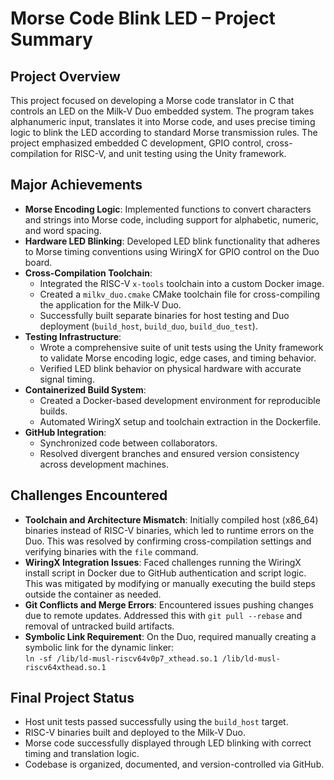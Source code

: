 # Morse Code Blink LED – Project Summary

## Project Overview

This project focused on developing a Morse code translator in C that controls an LED on the Milk-V Duo embedded system. The program takes alphanumeric input, translates it into Morse code, and uses precise timing logic to blink the LED according to standard Morse transmission rules. The project emphasized embedded C development, GPIO control, cross-compilation for RISC-V, and unit testing using the Unity framework.

## Major Achievements

- **Morse Encoding Logic**: Implemented functions to convert characters and strings into Morse code, including support for alphabetic, numeric, and word spacing.
- **Hardware LED Blinking**: Developed LED blink functionality that adheres to Morse timing conventions using WiringX for GPIO control on the Duo board.
- **Cross-Compilation Toolchain**:
  - Integrated the RISC-V `x-tools` toolchain into a custom Docker image.
  - Created a `milkv_duo.cmake` CMake toolchain file for cross-compiling the application for the Milk-V Duo.
  - Successfully built separate binaries for host testing and Duo deployment (`build_host`, `build_duo`, `build_duo_test`).
- **Testing Infrastructure**:
  - Wrote a comprehensive suite of unit tests using the Unity framework to validate Morse encoding logic, edge cases, and timing behavior.
  - Verified LED blink behavior on physical hardware with accurate signal timing.
- **Containerized Build System**:
  - Created a Docker-based development environment for reproducible builds.
  - Automated WiringX setup and toolchain extraction in the Dockerfile.
- **GitHub Integration**:
  - Synchronized code between collaborators.
  - Resolved divergent branches and ensured version consistency across development machines.

## Challenges Encountered

- **Toolchain and Architecture Mismatch**: Initially compiled host (x86_64) binaries instead of RISC-V binaries, which led to runtime errors on the Duo. This was resolved by confirming cross-compilation settings and verifying binaries with the `file` command.
- **WiringX Integration Issues**: Faced challenges running the WiringX install script in Docker due to GitHub authentication and script logic. This was mitigated by modifying or manually executing the build steps outside the container as needed.
- **Git Conflicts and Merge Errors**: Encountered issues pushing changes due to remote updates. Addressed this with `git pull --rebase` and removal of untracked build artifacts.
- **Symbolic Link Requirement**: On the Duo, required manually creating a symbolic link for the dynamic linker:  
  `ln -sf /lib/ld-musl-riscv64v0p7_xthead.so.1 /lib/ld-musl-riscv64xthead.so.1`

## Final Project Status

- Host unit tests passed successfully using the `build_host` target.
- RISC-V binaries built and deployed to the Milk-V Duo.
- Morse code successfully displayed through LED blinking with correct timing and translation logic.
- Codebase is organized, documented, and version-controlled via GitHub.

